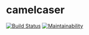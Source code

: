 # camelcaser

[![Build Status](https://travis-ci.org/ciamiz/camelcaser.svg?branch=master)](https://travis-ci.org/ciamiz/camelcaser) [![Maintainability](https://api.codeclimate.com/v1/badges/b5dc2376d6251d38ca6a/maintainability)](https://codeclimate.com/github/ciamiz/camelcaser/maintainability)